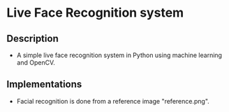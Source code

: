 # Live Face Recognition system

## Description 
- A simple live face recognition system in Python using machine learning and OpenCV.

## Implementations
- Facial recognition is done from a reference image "reference.png".
